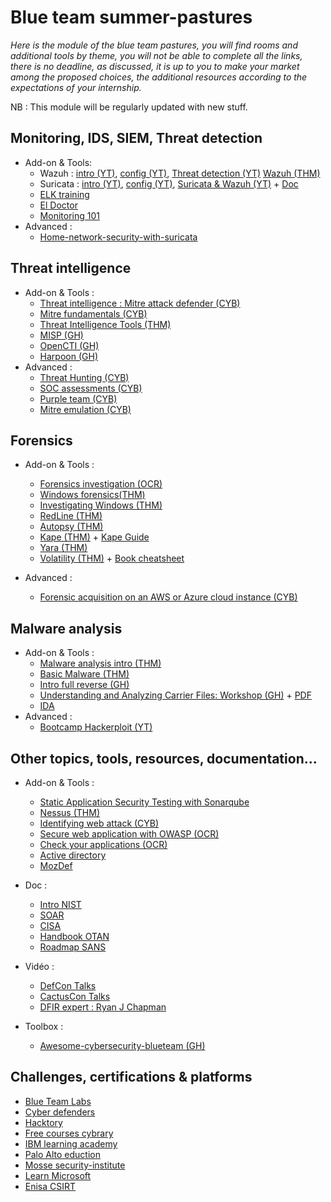 # Blue team summer-pastures

*Here is the module of the blue team pastures, you will find rooms and additional tools by theme, you will not be able to complete all the links, there is no deadline, as discussed, it is up to you to make your market among the proposed choices, the additional resources according to the expectations of your internship.*

NB : This module will be regularly updated with new stuff.

## Monitoring, IDS, SIEM, Threat detection

- Add-on & Tools:
    - Wazuh : [intro (YT)](https://youtu.be/Hq58_yGJwHk), [config (YT)](https://youtu.be/SCG0wYGS-Mg), [Threat detection (YT)](https://youtu.be/vJZAVZOIpfA) [Wazuh (THM)](https://tryhackme.com/room/wazuhct)
    - Suricata : [intro (YT)](https://youtu.be/91i7InHVOso), [config (YT)](https://youtu.be/UXKbh0jPPpg), [Suricata & Wazuh (YT)](https://youtu.be/NB_u9m-MMcY) + [Doc](https://suricata.readthedocs.io/en/latest/what-is-suricata.html)
    - [ELK training](https://www.elastic.co/fr/training/free)
    - [El Doctor](./assets/el_doctor/)
    - [Monitoring 101](./assets/monitoring_101/)
- Advanced :
    - [Home-network-security-with-suricata](https://www.freecodecamp.org/news/home-network-security-with-suricata-raspberrypi4-python/)
    
## Threat intelligence

- Add-on & Tools :
    - [Threat intelligence : Mitre attack defender (CYB)](https://app.cybrary.it/browse/course/mitre-attack-defender-mad-attack-for-cyber-threat-intelligence)
    - [Mitre fundamentals (CYB)](https://app.cybrary.it/browse/course/mitre-attack-defender-mad-attack-fundamentals)
    - [Threat Intelligence Tools (THM)](https://tryhackme.com/room/threatinteltools)
    - [MISP (GH)](https://github.com/MISP/MISP)
    - [OpenCTI (GH)](https://github.com/OpenCTI-Platform/opencti)
    - [Harpoon (GH)](https://github.com/Te-k/harpoon)
- Advanced :
    - [Threat Hunting (CYB)](https://app.cybrary.it/browse/course/mitre-attack-threat-hunting)
    - [SOC assessments (CYB)](https://app.cybrary.it/browse/course/mitre-attack-defender-mad-attack-for-soc-assessments)
    - [Purple team (CYB)](https://app.cybrary.it/browse/course/mitre-attack-purple-teaming)
    - [Mitre emulation (CYB)](https://app.cybrary.it/browse/course/mitre-attack-adversary-emulation)

## Forensics

- Add-on & Tools :

    - [Forensics investigation (OCR)](https://openclassrooms.com/fr/courses/1750151-menez-une-investigation-d-incident-numerique-forensic)
    - [Windows forensics(THM)](https://tryhackme.com/room/windowsforensics1)
    - [Investigating Windows (THM)](https://tryhackme.com/room/investigatingwindows)
    - [RedLine (THM)](https://tryhackme.com/room/btredlinejoxr3d)
    - [Autopsy (THM)](https://tryhackme.com/room/autopsy2ze0)
    - [Kape (THM)](https://tryhackme.com/room/kape) + [Kape Guide](https://aboutdfir.com/toolsandartifacts/windows/kape/)
    - [Yara (THM)](https://tryhackme.com/room/investigatingwindows2)
    - [Volatility (THM)](https://tryhackme.com/room/memoryforensics) + [Book cheatsheet](https://book.hacktricks.xyz/generic-methodologies-and-resources/basic-forensic-methodology/memory-dump-analysis/volatility-cheatsheet)
- Advanced :

    - [Forensic acquisition on an AWS or Azure cloud instance (CYB)](https://app.cybrary.it/browse/course/advanced-evimetry-forensic-acquisition-dongle-less-cloud-and-persistent)

## Malware analysis

- Add-on & Tools :
    - [Malware analysis intro (THM)](https://tryhackme.com/room/malmalintroductory)
    - [Basic Malware (THM)](https://tryhackme.com/room/basicmalwarere)
    - [Intro full reverse (GH)](https://0xinfection.github.io/reversing/)
    - [Understanding and Analyzing Carrier Files: Workshop (GH)](https://github.com/rj-chap/CFWorkshop) + [PDF](https://media.defcon.org/DEF%20CON%2027/DEF%20CON%2027%20workshops/DEFCON-27-Workshop-Ryan-Chapman-Understanding-and-Analyzing-Weaponized-Carrier-Files-Updated.pdf)
    - [IDA](https://hex-rays.com/ida-free/)
- Advanced : 
    - [Bootcamp Hackerploit (YT)](https://www.youtube.com/playlist?list=PLBf0hzazHTGMSlOI2HZGc08ePwut6A2Io)

## Other topics, tools, resources, documentation...

- Add-on & Tools :
    - [Static Application Security Testing with Sonarqube](./assets/SAST%20-%20SONARQUBE/)
    - [Nessus (THM)](https://tryhackme.com/room/rpnessusredux)
    - [Identifying web attack (CYB)](https://app.cybrary.it/browse/course/identifying-web-attacks-through-logs)
    - [Secure web application with OWASP (OCR)](https://openclassrooms.com/fr/courses/6179306-securisez-vos-applications-web-avec-lowasp)
    - [Check your applications (OCR)](https://openclassrooms.com/fr/courses/1761931-securisez-vos-applications)
    - [Active directory](https://tryhackme.com/room/attacktivedirectory)
    - [MozDef](https://mozdef.readthedocs.io/en/latest/overview.html)
- Doc :
    - [Intro NIST](https://www.nist.gov/cyberframework/getting-started)
    - [SOAR](https://www.sumologic.com/blog/soar-guide-the-fundamentals-of-security-orchestration-automation-and-response/)
    - [CISA](https://www.cisa.gov/uscert/ncas/alerts/aa21-200a)
    - [Handbook OTAN](https://ccdcoe.org/uploads/2020/07/Malware_Reverse_Engineering_Handbook.pdf)
    - [Roadmap SANS](https://www.sans.org/cyber-security-skills-roadmap/?msc=main-nav)
- Vidéo :
    - [DefCon Talks](https://www.youtube.com/@DEFCONConference)
    - [CactusCon Talks](https://www.youtube.com/@CactusCon/about)
    - [DFIR expert : Ryan J Chapman](https://www.youtube.com/@rj_chap)

- Toolbox : 
    - [Awesome-cybersecurity-blueteam (GH)](https://github.com/fabacab/awesome-cybersecurity-blueteam)

## Challenges, certifications & platforms

- [Blue Team Labs](https://blueteamlabs.online/home/challenges)
- [Cyber defenders](https://cyberdefenders.org/blueteam-ctf-challenges/)
- [Hacktory](https://hacktory.ai/)
- [Free courses cybrary](https://app.cybrary.it/browse/refined?terms_info=domains%7Cdefensive-security&resultsView=grid&view=course&license=1)
- [IBM learning academy](https://www.securitylearningacademy.com/local/navigator/index.php)
- [Palo Alto eduction](https://www.paloaltonetworks.com/services/education)
- [Mosse security-institute](https://platform.mosse-institute.com/#/education/library)
- [Learn Microsoft](https://learn.microsoft.com/en-us/training/browse/)
- [Enisa CSIRT](https://www.enisa.europa.eu/topics/training-and-exercises/trainings-for-cybersecurity-specialists/online-training-material)
